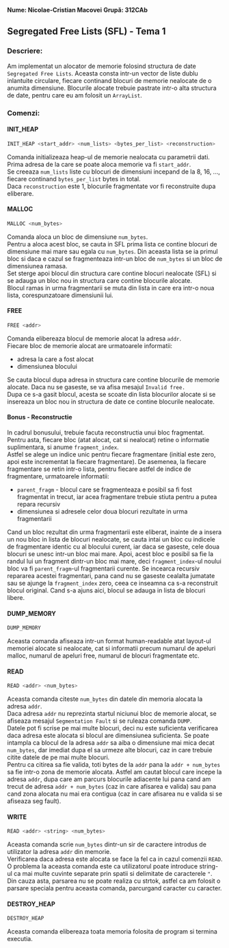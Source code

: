 **Nume: Nicolae-Cristian Macovei**
**Grupă: 312CAb**

## Segregated Free Lists (SFL) - Tema 1

### Descriere:

Am implementat un alocator de memorie folosind structura de date `Segregated Free Lists`. Aceasta consta intr-un vector de liste dublu inlantuite circulare, fiecare continand blocuri de memorie nealocate de o anumita dimensiune. Blocurile alocate trebuie pastrate intr-o alta structura de date, pentru care eu am folosit un `ArrayList`.

### Comenzi: 

#### INIT_HEAP
```sh
INIT_HEAP <start_addr> <num_lists> <bytes_per_list> <reconstruction>
```
Comanda initializeaza heap-ul de memorie nealocata cu parametrii dati.
<br>
Prima adresa de la care se poate aloca memorie va fi `start_addr`.
<br>
Se creeaza `num_lists` liste cu blocuri de dimensiuni incepand de la 8, 16, ..., fiecare continand `bytes_per_list` bytes in total.
<br>
Daca `reconstruction` este 1, blocurile fragmentate vor fi reconstruite dupa eliberare.

#### MALLOC
```sh
MALLOC <num_bytes>
```
Comanda aloca un bloc de dimensiune `num_bytes`.
<br>
Pentru a aloca acest bloc, se cauta in SFL prima lista ce contine blocuri de dimensiune mai mare sau egala cu `num_bytes`. Din aceasta lista se ia primul bloc si daca e cazul se fragmenteaza intr-un bloc de `num_bytes` si un bloc de dimensiunea ramasa.
<br>
Set sterge apoi blocul din structura care contine blocuri nealocate (SFL) si se adauga un bloc nou in structura care contine blocurile alocate.
<br>
Blocul ramas in urma fragmentarii se muta din lista in care era intr-o noua lista, corespunzatoare dimensiunii lui.

#### FREE
```sh
FREE <addr>
```
Comanda elibereaza blocul de memorie alocat la adresa `addr`.
<br>
Fiecare bloc de memorie alocat are urmatoarele informatii: 
- adresa la care a fost alocat
- dimensiunea blocului

Se cauta blocul dupa adresa in structura care contine blocurile de memorie alocate.
Daca nu se gaseste, se va afisa mesajul `Invalid free.`
<br>
Dupa ce s-a gasit blocul, acesta se scoate din lista blocurilor alocate si se insereaza un bloc nou in structura de date ce contine blocurile nealocate.

#### Bonus - Reconstructie
In cadrul bonusului, trebuie facuta reconstructia unui bloc fragmentat.
<br>
Pentru asta, fiecare bloc (atat alocat, cat si nealocat) retine o informatie suplimentara, si anume `fragment_index`.
<br>
Astfel se alege un indice unic pentru fiecare fragmentare (initial este zero, apoi este incrementat la fiecare fragmentare).
De asemenea, la fiecare fragmentare se retin intr-o lista, pentru fiecare astfel de indice de fragmentare, urmatoarele informatii:
- `parent_fragm` - blocul care se fragmenteaza e posibil sa fi fost fragmentat in trecut, iar acea fragmentare trebuie stiuta pentru a putea repara recursiv
- dimensiunea si adresele celor doua blocuri rezultate in urma fragmentarii

Cand un bloc rezultat din urma fragmentarii este eliberat, inainte de a insera un nou bloc in lista de blocuri nealocate, se cauta intai un bloc cu indicele de fragmentare identic cu al blocului curent, iar daca se gaseste, cele doua blocuri se unesc intr-un bloc mai mare. Apoi, acest bloc e posibil sa fie la randul lui un fragment dintr-un bloc mai mare, deci `fragment_index`-ul noului bloc va fi `parent_fragm`-ul fragmentarii curente. Se incearca recursiv repararea acestei fragmentari, pana cand nu se gaseste cealalta jumatate sau se ajunge la `fragment_index` zero, ceea ce inseamna ca s-a reconstruit blocul original. Cand s-a ajuns aici, blocul se adauga in lista de blocuri libere.

#### DUMP_MEMORY
```sh
DUMP_MEMORY
```
Aceasta comanda afiseaza intr-un format human-readable atat layout-ul memoriei alocate si nealocate, cat si informatii precum numarul de apeluri malloc, numarul de apeluri free, numarul de blocuri fragmentate etc.

#### READ
```sh
READ <addr> <num_bytes>
```
Aceasta comanda citeste `num_bytes` din datele din memoria alocata la adresa `addr`.
<br>
Daca adresa `addr` nu reprezinta startul niciunui bloc de memorie alocat, se afiseaza mesajul `Segmentation Fault` si se ruleaza comanda `DUMP`.
<br>
Datele pot fi scrise pe mai multe blocuri, deci nu este suficienta verificarea daca adresa este alocata si blocul are dimensiunea suficienta. Se poate intampla ca blocul de la adresa `addr` sa aiba o dimensiune mai mica decat `num_bytes`, dar imediat dupa el sa urmeze alte blocuri, caz in care trebuie citite datele de pe mai multe blocuri.
<br>
Pentru ca citirea sa fie valida, toti bytes de la `addr` pana la `addr + num_bytes` sa fie intr-o zona de memorie alocata. Astfel am cautat blocul care incepe la adresa `addr`, dupa care am parcurs blocurile adiacente lui pana cand am trecut de adresa `addr + num_bytes` (caz in care afisarea e valida) sau pana cand zona alocata nu mai era contigua (caz in care afisarea nu e valida si se afiseaza seg fault).

#### WRITE
```sh
READ <addr> <string> <num_bytes>
```
Aceasta comanda scrie `num_bytes` dintr-un sir de caractere introdus de utilizator la adresa `addr` din memorie.
<br>
Verificarea daca adresa este alocata se face la fel ca in cazul comenzii `READ`.
<br>
O problema la aceasta comanda este ca utilizatorul poate introduce string-ul ca mai multe cuvinte separate prin spatii si delimitate de caracterele `"`. Din cauza asta, parsarea nu se poate realiza cu strtok, astfel ca am folosit o parsare speciala pentru aceasta comanda, parcurgand caracter cu caracter.

#### DESTROY_HEAP
```sh
DESTROY_HEAP
```
Aceasta comanda elibereaza toata memoria folosita de program si termina executia.
